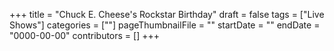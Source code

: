 +++
title = "Chuck E. Cheese's Rockstar Birthday"
draft = false
tags = ["Live Shows"]
categories = [""]
pageThumbnailFile = ""
startDate = ""
endDate = "0000-00-00"
contributors = []
+++
